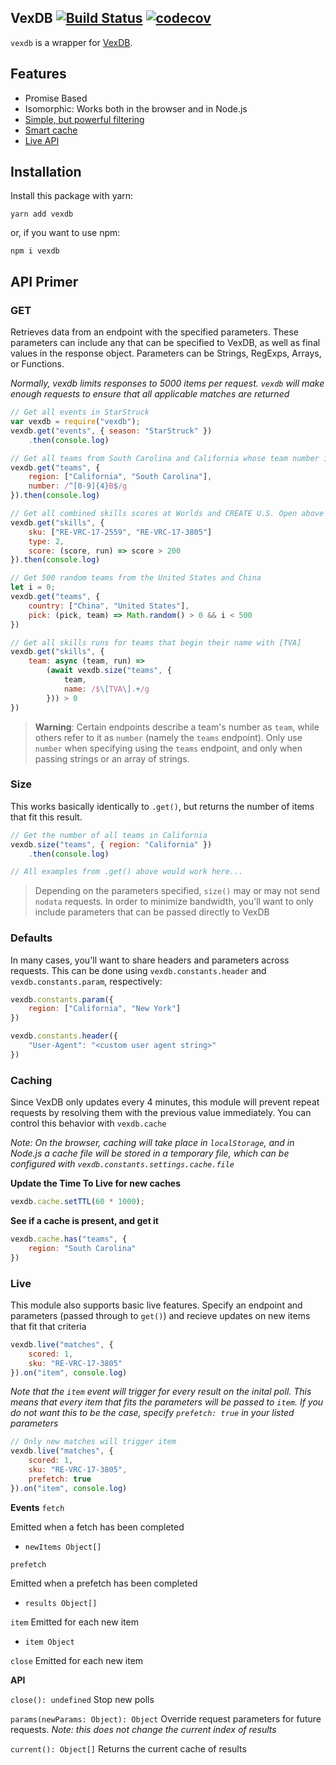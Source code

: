 ## VexDB [![Build Status](https://travis-ci.org/MayorMonty/vexdb.svg?branch=master)](https://travis-ci.org/MayorMonty/vexdb) [![codecov](https://codecov.io/gh/MayorMonty/vexdb/branch/master/graph/badge.svg)](https://codecov.io/gh/MayorMonty/vexdb)

`vexdb` is a wrapper for [VexDB](https://vexdb.io).

## Features
 - Promise Based
 - Isomorphic: Works both in the browser and in Node.js
 - [Simple, but powerful filtering](#get)
 - [Smart cache](#caching)
 - [Live API](#live)

## Installation

Install this package with yarn:

    yarn add vexdb

or, if you want to use npm:

    npm i vexdb

## API Primer

### GET

Retrieves data from an endpoint with the specified parameters. These parameters can include any that can be specified to VexDB, as well as final values in the response object. Parameters can be Strings, RegExps, Arrays, or Functions. 

*Normally, vexdb limits responses to 5000 items per request. `vexdb` will make enough requests to ensure that all applicable matches are returned*
```javascript
// Get all events in StarStruck
var vexdb = require("vexdb");
vexdb.get("events", { season: "StarStruck" })
    .then(console.log)

// Get all teams from South Carolina and California whose team number is 4 digits and ends with a B
vexdb.get("teams", { 
    region: ["California", "South Carolina"],
    number: /^[0-9]{4}B$/g 
}).then(console.log) 

// Get all combined skills scores at Worlds and CREATE U.S. Open above 200
vexdb.get("skills", {
    sku: ["RE-VRC-17-2559", "RE-VRC-17-3805"]
    type: 2,
    score: (score, run) => score > 200
}).then(console.log)

// Get 500 random teams from the United States and China
let i = 0;
vexdb.get("teams", {
    country: ["China", "United States"],
    pick: (pick, team) => Math.random() > 0 && i < 500
})

// Get all skills runs for teams that begin their name with [TVA]
vexdb.get("skills", {
    team: async (team, run) => 
        (await vexdb.size("teams", {
            team,
            name: /$\[TVA\].+/g
        })) > 0
})
```
> **Warning**: Certain endpoints describe a team's number as `team`, while others refer to it as `number` (namely the `teams` endpoint). Only use `number` when specifying using the `teams` endpoint, and only when passing strings or an array of strings. 


### Size

This works basically identically to `.get()`, but returns the number of items that fit this result.
```javascript
// Get the number of all teams in California
vexdb.size("teams", { region: "California" })
    .then(console.log) 

// All examples from .get() above would work here...

```
> Depending on the parameters specified, `size()` may or may not send `nodata` requests. In order to minimize bandwidth, you'll want to only include parameters that can be passed directly to VexDB

### Defaults
In many cases, you'll want to share headers and parameters across requests. This can be done using `vexdb.constants.header` and `vexdb.constants.param`, respectively:
```javascript
vexdb.constants.param({
    region: ["California", "New York"]
}) 

vexdb.constants.header({
    "User-Agent": "<custom user agent string>"
})
```


### Caching
Since VexDB only updates every 4 minutes, this module will prevent repeat requests by resolving them with the previous value immediately. You can control this behavior with `vexdb.cache`

*Note: On the browser, caching will take place in `localStorage`, and in Node.js a cache file will be stored in a temporary file, which can be configured with `vexdb.constants.settings.cache.file`*

**Update the Time To Live for new caches**
```javascript
vexdb.cache.setTTL(60 * 1000);
```
**See if a cache is present, and get it**
```javascript
vexdb.cache.has("teams", {
    region: "South Carolina"
})
```
### Live
This module also supports basic live features. Specify an endpoint and parameters (passed through to `get()`) and recieve updates on new items that fit that criteria
```javascript
vexdb.live("matches", {
    scored: 1,
    sku: "RE-VRC-17-3805"
}).on("item", console.log)
```

*Note that the `item` event will trigger for every result on the inital poll. This means that every item that fits the parameters will be passed to `item`. If you do not want this to be the case, specify `prefetch: true` in your listed parameters*
```javascript
// Only new matches will trigger item
vexdb.live("matches", {
    scored: 1,
    sku: "RE-VRC-17-3805",
    prefetch: true
}).on("item", console.log)
```
**Events**
`fetch`

Emitted when a fetch has been completed
- `newItems Object[]`

`prefetch`

Emitted when a prefetch has been completed
- `results Object[]`

`item`
Emitted for each new item
- `item Object`

`close`
Emitted for each new item

**API**

`close(): undefined`
Stop new polls

`params(newParams: Object): Object`
Override request parameters for future requests. *Note: this does not change the current index of results*

`current(): Object[]`
Returns the current cache of results

